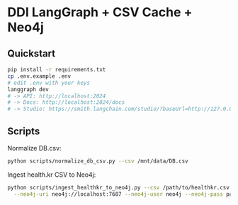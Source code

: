 # DDI LangGraph + CSV Cache + Neo4j

## Quickstart
```bash
pip install -r requirements.txt
cp .env.example .env
# edit .env with your keys
langgraph dev
# -> API: http://localhost:2024
# -> Docs: http://localhost:2024/docs
# -> Studio: https://smith.langchain.com/studio/?baseUrl=http://127.0.0.1:2024
```

## Scripts
Normalize DB.csv:
```bash
python scripts/normalize_db_csv.py --csv /mnt/data/DB.csv
```

Ingest health.kr CSV to Neo4j:
```bash
python scripts/ingest_healthkr_to_neo4j.py --csv /path/to/healthkr.csv \
  --neo4j-uri neo4j://localhost:7687 --neo4j-user neo4j --neo4j-pass password
```
